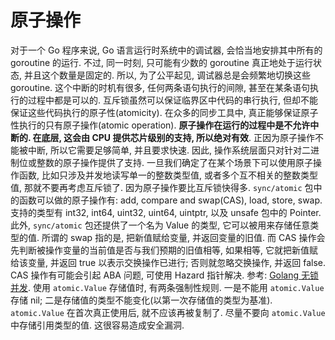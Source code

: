 # 原子操作
对于一个 Go 程序来说, Go 语言运行时系统中的调试器, 会恰当地安排其中所有的 goroutine 的运行. 不过, 同一时刻, 只可能有少数的 goroutine 真正地处于运行状态, 并且这个数量是固定的. 所以, 为了公平起见, 调试器总是会频繁地切换这些 goroutine. 这个中断的时机有很多, 任何两条语句执行的间隙, 甚至在某条语句执行的过程中都是可以的. 互斥锁虽然可以保证临界区中代码的串行执行, 但却不能保证这些代码执行的原子性(atomicity).
在众多的同步工具中, 真正能够保证原子性执行的只有原子操作(atomic operation). **原子操作在运行的过程中是不允许中断的. 在底层, 这会由 CPU 提供芯片级别的支持, 所以绝对有效**.
正因为原子操作不能被中断, 所以它需要足够简单, 并且要求快速. 因此, 操作系统层面只对针对二进制位或整数的原子操作提供了支持.
一旦我们确定了在某个场景下可以使用原子操作函数, 比如只涉及并发地读写单一的整数类型值, 或者多个互不相关的整数类型值, 那就不要再考虑互斥锁了. 因为原子操作要比互斥锁快得多.
`sync/atomic` 包中的函数可以做的原子操作有: add, compare and swap(CAS), load, store, swap. 支持的类型有 int32, int64, uint32, uint64, uintptr, 以及 unsafe 包中的 Pointer. 此外, `sync/atomic` 包还提供了一个名为 Value 的类型, 它可以被用来存储任意类型的值.
所谓的 swap 指的是, 把新值赋给变量, 并返回变量的旧值. 而 CAS 操作会先判断被操作变量的当前值是否与我们预期的旧值相等, 如果相等, 它就把新值赋给该变量, 并返回 true 以表示交换操作已进行; 否则就忽略交换操作, 并返回 false.
CAS 操作有可能会引起 ABA 问题, 可使用 Hazard 指针解决. 参考: [Golang 无锁并发](https://github.com/dongjun111111/blog/issues/53).
使用 `atomic.Value` 存储值时, 有两条强制性规则. 一是不能用 `atomic.Value` 存储 nil; 二是存储值的类型不能变化(以第一次存储值的类型为基准).
`atomic.Value` 在首次真正使用后, 就不应该再被复制了.
尽量不要向 `atomic.Value` 中存储引用类型的值. 这很容易造成安全漏洞.

